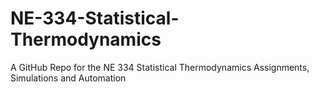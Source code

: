 # NE-334-Statistical-Thermodynamics
 A GitHub Repo for the NE 334 Statistical Thermodynamics Assignments, Simulations and Automation
